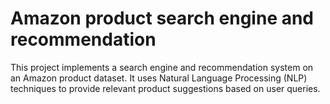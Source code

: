 # Amazon product search engine and recommendation
This project implements a search engine and recommendation system on an Amazon product dataset. It uses Natural Language Processing (NLP) techniques to provide relevant product suggestions based on user queries.
